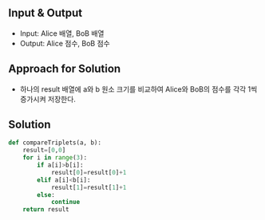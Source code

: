 ## Input & Output
- Input: Alice 배열, BoB 배열
- Output: Alice 점수, BoB 점수

## Approach for Solution
- 하나의 result 배열에 a와 b 원소 크기를 비교하여 Alice와 BoB의 점수를 각각 1씩 증가시켜 저장한다.

## Solution
```python
def compareTriplets(a, b): 
    result=[0,0] 
    for i in range(3): 
        if a[i]>b[i]: 
            result[0]=result[0]+1 
        elif a[i]<b[i]: 
            result[1]=result[1]+1 
        else: 
            continue 
    return result
```
